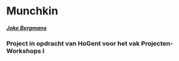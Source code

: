 # Munchkin
##### *[Joke Bergmans][1]*
[1]: https://github.com/JokeBergmans
[2]: https://github.com/ArdianNuhiji
[3]: https://github.com/youssefzaim
### Project in opdracht van HoGent voor het vak Projecten-Workshops I

